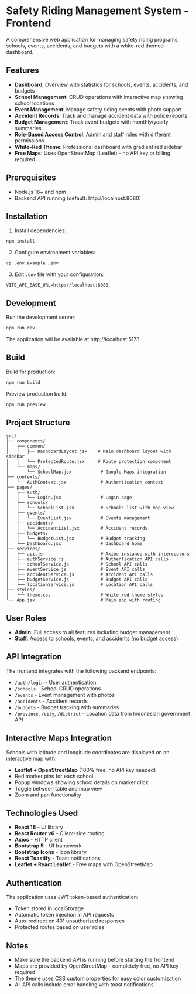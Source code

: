 # Safety Riding Management System - Frontend

A comprehensive web application for managing safety riding programs, schools, events, accidents, and budgets with a white-red themed dashboard.

## Features

- **Dashboard**: Overview with statistics for schools, events, accidents, and budgets
- **School Management**: CRUD operations with interactive map showing school locations
- **Event Management**: Manage safety riding events with photo support
- **Accident Records**: Track and manage accident data with police reports
- **Budget Management**: Track event budgets with monthly/yearly summaries
- **Role-Based Access Control**: Admin and staff roles with different permissions
- **White-Red Theme**: Professional dashboard with gradient red sidebar
- **Free Maps**: Uses OpenStreetMap (Leaflet) - no API key or billing required

## Prerequisites

- Node.js 16+ and npm
- Backend API running (default: http://localhost:8080)

## Installation

1. Install dependencies:
```bash
npm install
```

2. Configure environment variables:
```bash
cp .env.example .env
```

3. Edit `.env` file with your configuration:
```env
VITE_API_BASE_URL=http://localhost:8080
```

## Development

Run the development server:
```bash
npm run dev
```

The application will be available at http://localhost:5173

## Build

Build for production:
```bash
npm run build
```

Preview production build:
```bash
npm run preview
```

## Project Structure

```
src/
├── components/
│   ├── common/
│   │   ├── DashboardLayout.jsx    # Main dashboard layout with sidebar
│   │   └── ProtectedRoute.jsx     # Route protection component
│   └── maps/
│       └── SchoolMap.jsx           # Google Maps integration
├── contexts/
│   └── AuthContext.jsx             # Authentication context
├── pages/
│   ├── auth/
│   │   └── Login.jsx               # Login page
│   ├── schools/
│   │   └── SchoolList.jsx          # Schools list with map view
│   ├── events/
│   │   └── EventList.jsx           # Events management
│   ├── accidents/
│   │   └── AccidentList.jsx        # Accident records
│   ├── budgets/
│   │   └── BudgetList.jsx          # Budget tracking
│   └── Dashboard.jsx               # Dashboard home
├── services/
│   ├── api.js                      # Axios instance with interceptors
│   ├── authService.js              # Authentication API calls
│   ├── schoolService.js            # School API calls
│   ├── eventService.js             # Event API calls
│   ├── accidentService.js          # Accident API calls
│   ├── budgetService.js            # Budget API calls
│   └── locationService.js          # Location API calls
├── styles/
│   └── theme.css                   # White-red theme styles
└── App.jsx                         # Main app with routing
```

## User Roles

- **Admin**: Full access to all features including budget management
- **Staff**: Access to schools, events, and accidents (no budget access)

## API Integration

The frontend integrates with the following backend endpoints:

- `/auth/login` - User authentication
- `/schools` - School CRUD operations
- `/events` - Event management with photos
- `/accidents` - Accident records
- `/budgets` - Budget tracking with summaries
- `/province`, `/city`, `/district` - Location data from Indonesian government API

## Interactive Maps Integration

Schools with latitude and longitude coordinates are displayed on an interactive map with:
- **Leaflet + OpenStreetMap** (100% free, no API key needed)
- Red marker pins for each school
- Popup windows showing school details on marker click
- Toggle between table and map view
- Zoom and pan functionality

## Technologies Used

- **React 18** - UI library
- **React Router v6** - Client-side routing
- **Axios** - HTTP client
- **Bootstrap 5** - UI framework
- **Bootstrap Icons** - Icon library
- **React Toastify** - Toast notifications
- **Leaflet + React Leaflet** - Free maps with OpenStreetMap

## Authentication

The application uses JWT token-based authentication:
- Token stored in localStorage
- Automatic token injection in API requests
- Auto-redirect on 401 unauthorized responses
- Protected routes based on user roles

## Notes

- Make sure the backend API is running before starting the frontend
- Maps are provided by OpenStreetMap - completely free, no API key required
- The theme uses CSS custom properties for easy color customization
- All API calls include error handling with toast notifications
